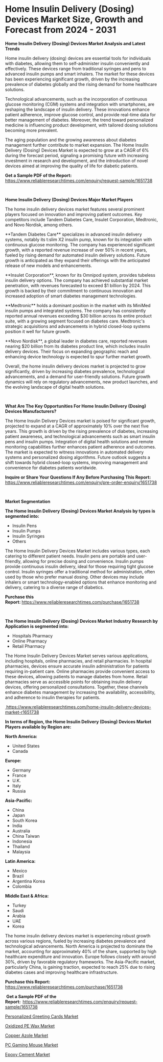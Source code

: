 <p><h1>Home Insulin Delivery (Dosing) Devices Market Size, Growth and Forecast from 2024 - 2031</h1></p><p><strong>Home Insulin Delivery (Dosing) Devices Market Analysis and Latest Trends</strong></p>
<p><p>Home insulin delivery (dosing) devices are essential tools for individuals with diabetes, allowing them to self-administer insulin conveniently and effectively. These devices range from traditional syringes and pens to advanced insulin pumps and smart inhalers. The market for these devices has been experiencing significant growth, driven by the increasing prevalence of diabetes globally and the rising demand for home healthcare solutions. </p><p>Technological advancements, such as the incorporation of continuous glucose monitoring (CGM) systems and integration with smartphones, are reshaping the landscape of insulin delivery. These innovations enhance patient adherence, improve glucose control, and provide real-time data for better management of diabetes. Moreover, the trend toward personalized medicine is influencing product development, with tailored dosing solutions becoming more prevalent.</p><p>The aging population and the growing awareness about diabetes management further contribute to market expansion. The Home Insulin Delivery (Dosing) Devices Market is expected to grow at a CAGR of 6% during the forecast period, signaling a promising future with increasing investment in research and development, and the introduction of novel devices aimed at improving the quality of life for diabetic patients.</p></p>
<p><strong>Get a Sample PDF of the Report:&nbsp;</strong> <a href="https://www.reliableresearchtimes.com/enquiry/request-sample/1651738?utm_campaign=1355&utm_medium=2&utm_source=Github&utm_content=ia&utm_term=27092024&utm_id=home-insulin-delivery-dosing-devices">https://www.reliableresearchtimes.com/enquiry/request-sample/1651738</a></p>
<p>&nbsp;</p>
<p><strong>Home Insulin Delivery (Dosing) Devices Major Market Players</strong></p>
<p><p>The home insulin delivery devices market features several prominent players focused on innovation and improving patient outcomes. Key competitors include Tandem Diabetes Care, Insulet Corporation, Medtronic, and Novo Nordisk, among others.</p><p>**Tandem Diabetes Care** specializes in advanced insulin delivery systems, notably its t:slim X2 insulin pump, known for its integration with continuous glucose monitoring. The company has experienced significant growth, with a reported revenue increase of over 50% in recent years, fueled by rising demand for automated insulin delivery solutions. Future growth is anticipated as they expand their offerings with the anticipated release of new models and enhancements.</p><p>**Insulet Corporation**, known for its Omnipod system, provides tubeless insulin delivery options. The company has achieved substantial market penetration, with revenues forecasted to exceed $1 billion by 2024. This growth is backed by their commitment to continuous innovation and increased adoption of smart diabetes management technologies.</p><p>**Medtronic** holds a dominant position in the market with its MiniMed insulin pumps and integrated systems. The company has consistently reported annual revenues exceeding $30 billion across its entire product suite, with a growing segment focused on diabetes care. Medtronic's strategic acquisitions and advancements in hybrid closed-loop systems position it well for future growth.</p><p>**Novo Nordisk**, a global leader in diabetes care, reported revenues nearing $20 billion from its diabetes product line, which includes insulin delivery devices. Their focus on expanding geographic reach and enhancing device technology is expected to spur further market growth.</p><p>Overall, the home insulin delivery devices market is projected to grow significantly, driven by increasing diabetes prevalence, technological advancements, and a demand for user-friendly solutions. Future growth dynamics will rely on regulatory advancements, new product launches, and the evolving landscape of digital health solutions.</p></p>
<p>&nbsp;</p>
<p><strong>What Are The Key Opportunities For Home Insulin Delivery (Dosing) Devices Manufacturers?</strong></p>
<p><p>The Home Insulin Delivery Devices market is poised for significant growth, projected to expand at a CAGR of approximately 10% over the next five years. This growth is driven by the rising prevalence of diabetes, increasing patient awareness, and technological advancements such as smart insulin pens and insulin pumps. Integration of digital health solutions and remote monitoring capabilities further enhances patient adherence and outcomes. The market is expected to witness innovations in automated delivery systems and personalized dosing algorithms. Future outlook suggests a shift towards hybrid closed-loop systems, improving management and convenience for diabetes patients worldwide.</p></p>
<p><strong>Inquire or Share Your Questions If Any Before Purchasing This Report:</strong> <a href="https://www.reliableresearchtimes.com/enquiry/pre-order-enquiry/1651738?utm_campaign=1355&utm_medium=2&utm_source=Github&utm_content=ia&utm_term=27092024&utm_id=home-insulin-delivery-dosing-devices">https://www.reliableresearchtimes.com/enquiry/pre-order-enquiry/1651738</a></p>
<p>&nbsp;</p>
<p><strong>Market Segmentation</strong></p>
<p><strong>The Home Insulin Delivery (Dosing) Devices Market Analysis by types is segmented into:</strong></p>
<p><ul><li>Insulin Pens</li><li>Insulin Pumps</li><li>Insulin Syringes</li><li>Others</li></ul></p>
<p><p>The Home Insulin Delivery Devices Market includes various types, each catering to different patient needs. Insulin pens are portable and user-friendly, allowing for precise dosing and convenience. Insulin pumps provide continuous insulin delivery, ideal for those requiring tight glucose control. Insulin syringes offer a traditional method for administration, often used by those who prefer manual dosing. Other devices may include inhalers or smart technology-enabled options that enhance monitoring and delivery, catering to a diverse range of diabetics.</p></p>
<p><strong>Purchase this Report:&nbsp;</strong><a href="https://www.reliableresearchtimes.com/purchase/1651738?utm_campaign=1355&utm_medium=2&utm_source=Github&utm_content=ia&utm_term=27092024&utm_id=home-insulin-delivery-dosing-devices">https://www.reliableresearchtimes.com/purchase/1651738</a></p>
<p>&nbsp;</p>
<p><strong>The Home Insulin Delivery (Dosing) Devices Market Industry Research by Application is segmented into:</strong></p>
<p><ul><li>Hospitals Pharmacy</li><li>Online Pharmacy</li><li>Retail Pharmacy</li></ul></p>
<p><p>The Home Insulin Delivery Devices Market serves various applications, including hospitals, online pharmacies, and retail pharmacies. In hospital pharmacies, devices ensure accurate insulin administration for patients requiring in-patient care. Online pharmacies provide convenient access to these devices, allowing patients to manage diabetes from home. Retail pharmacies serve as accessible points for obtaining insulin delivery devices, offering personalized consultations. Together, these channels enhance diabetes management by increasing the availability, accessibility, and adherence to insulin therapies for patients.</p></p>
<p><a href="https://www.reliableresearchtimes.com/home-insulin-delivery-devices-market-r1651738?utm_campaign=1355&utm_medium=2&utm_source=Github&utm_content=ia&utm_term=27092024&utm_id=home-insulin-delivery-dosing-devices">&nbsp;https://www.reliableresearchtimes.com/home-insulin-delivery-devices-market-r1651738</a></p>
<p><strong>In terms of Region, the Home Insulin Delivery (Dosing) Devices Market Players available by Region are:</strong></p>
<p>
    <p> <strong> North America: </strong>
        <ul>
            <li>United States</li>
            <li>Canada</li>
        </ul>
        </p> 
    <p> <strong> Europe: </strong>
        <ul>
            <li>Germany</li>
            <li>France</li>
            <li>U.K.</li>
            <li>Italy</li>
            <li>Russia</li>
        </ul>
        </p> 
    <p> <strong> Asia-Pacific: </strong>
        <ul>
            <li>China</li>
            <li>Japan</li>
            <li>South Korea</li>
            <li>India</li>
            <li>Australia</li>
            <li>China Taiwan</li>
            <li>Indonesia</li>
            <li>Thailand</li>
            <li>Malaysia</li>
        </ul>
        </p> 
    <p> <strong> Latin America: </strong>
        <ul>
            <li>Mexico</li>
            <li>Brazil</li>
            <li>Argentina Korea</li>
            <li>Colombia</li>
        </ul>
        </p> 
    <p> <strong> Middle East & Africa: </strong>
        <ul>
            <li>Turkey</li>
            <li>Saudi</li>
            <li>Arabia</li>
            <li>UAE</li>
            <li>Korea</li>
        </ul>
    </p>
    </p>
<p><p>The home insulin delivery devices market is experiencing robust growth across various regions, fueled by increasing diabetes prevalence and technological advancements. North America is projected to dominate the market, accounting for approximately 40% of the share, supported by high healthcare expenditure and innovation. Europe follows closely with around 30%, driven by favorable regulatory frameworks. The Asia-Pacific market, particularly China, is gaining traction, expected to reach 25% due to rising diabetes cases and improving healthcare infrastructure.</p></p>
<p><strong>Purchase this Report: </strong><a href="https://www.reliableresearchtimes.com/purchase/1651738?utm_campaign=1355&utm_medium=2&utm_source=Github&utm_content=ia&utm_term=27092024&utm_id=home-insulin-delivery-dosing-devices">https://www.reliableresearchtimes.com/purchase/1651738</a></p>
<p>&nbsp;<strong>Get a Sample PDF of the Report:&nbsp;&nbsp;</strong><a href="https://www.reliableresearchtimes.com/enquiry/request-sample/1651738?utm_campaign=1355&utm_medium=2&utm_source=Github&utm_content=ia&utm_term=27092024&utm_id=home-insulin-delivery-dosing-devices">https://www.reliableresearchtimes.com/enquiry/request-sample/1651738</a></p>
<p><strong></strong></p>
<p><p><a href="https://issuu.com/reportprime-2/docs/personalized-greeting-cards-market-_16cf476c6aed9e?utm_campaign=1355&utm_medium=2&utm_source=Github&utm_content=ia&utm_term=27092024&utm_id=home-insulin-delivery-dosing-devices">Personalized Greeting Cards Market</a></p><p><a href="https://www.linkedin.com/pulse/oxidized-pe-wax-market-size-share-trends-analysis-report-ah3uf?utm_campaign=1355&utm_medium=2&utm_source=Github&utm_content=ia&utm_term=27092024&utm_id=home-insulin-delivery-dosing-devices">Oxidized PE Wax Market</a></p><p><a href="https://www.linkedin.com/pulse/copper-azole-market-size-share-competitive-landscape-trend-schcf?utm_campaign=1355&utm_medium=2&utm_source=Github&utm_content=ia&utm_term=27092024&utm_id=home-insulin-delivery-dosing-devices">Copper Azole Market</a></p><p><a href="https://issuu.com/reportprime-2/docs/pc-gaming-mouse-market-size-2030.pp_754c3a0d608e18?utm_campaign=1355&utm_medium=2&utm_source=Github&utm_content=ia&utm_term=27092024&utm_id=home-insulin-delivery-dosing-devices">PC Gaming Mouse Market</a></p><p><a href="https://www.linkedin.com/pulse/global-epoxy-cement-market-share-growth-opportunities-size-growing-9d1fc?utm_campaign=1355&utm_medium=2&utm_source=Github&utm_content=ia&utm_term=27092024&utm_id=home-insulin-delivery-dosing-devices">Epoxy Cement Market</a></p></p>